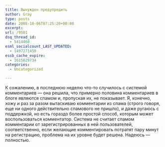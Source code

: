 ```yaml
---
title: Вынужден предупредить
author: Gray
type: posts
date: 2008-10-06T07:25:20+00:00
excerpt:
url: /9501
dsq_thread_id:
  - 5414460
esml_socialcount_LAST_UPDATED:
  - 1497271450
essb_cache_expire:
  - 1615829734
categories:
  - Uncategorized

---
```








К сожалению, в последнюю неделю что-то случилось с системой комментариев &#8212; она решила, что примерно половина комментариев в блоге являются спамом и, пропуская их, не показывает. Я, конечно, хожу и раз за разом вытаскиваю комментарии из спама (строго говоря, еще ни одного действительно спамового не пришло), и даже ругаюсь с поддержкой, но есть гораздо более простой способ, которым может воспользоваться комментатор. Система не считает спамом комментарии от зарегистрированных в ней пользователей, соответственно, если желающие комментировать потратят пару минут на регистрацию, проблема на их уровне будет решена. Надеюсь &#8212; полностью.